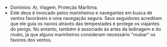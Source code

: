- Domínios: Ar, Viagem, Proteção Marítima.
- Este deus é invocado pelos marinheiros e navegantes em busca de ventos favoráveis e uma navegação segura. Seus seguidores acreditam que ele guia os navios através das tempestades e protege os viajantes do perigo. No entanto, também é associado às artes da ladinagem e do roubo, já que alguns marinheiros consideram necessário "roubar" os favores dos ventos.